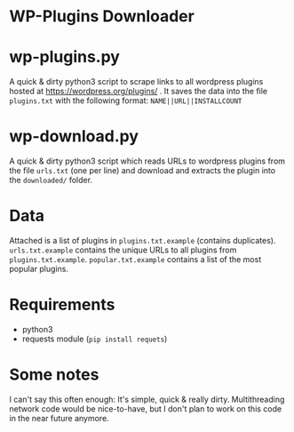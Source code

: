 WP-Plugins Downloader
=====================

# wp-plugins.py

A quick & dirty python3 script to scrape links to all wordpress plugins hosted at https://wordpress.org/plugins/ . It saves the data into the file ```plugins.txt``` with the following format: ```NAME||URL||INSTALLCOUNT```

# wp-download.py

A quick & dirty python3 script which reads URLs to wordpress plugins from the file ```urls.txt``` (one per line) and download and extracts the plugin into the ```downloaded/``` folder. 

# Data
Attached is a list of plugins in ```plugins.txt.example``` (contains duplicates). ```urls.txt.example``` contains the unique URLs to all plugins from ```plugins.txt.example```. ```popular.txt.example``` contains a list of the most popular plugins. 

# Requirements

- python3
- requests module (```pip install requets```)

# Some notes
I can't say this often enough: It's simple, quick & really dirty. Multithreading network code would be nice-to-have, but I don't plan to work on this code in the near future anymore.